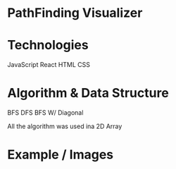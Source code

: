 # PathFinding Visualizer


# Technologies
JavaScript
React
HTML
CSS


# Algorithm & Data Structure
BFS
DFS
BFS W/ Diagonal 

All the algorithm was used ina 2D Array



# Example / Images








